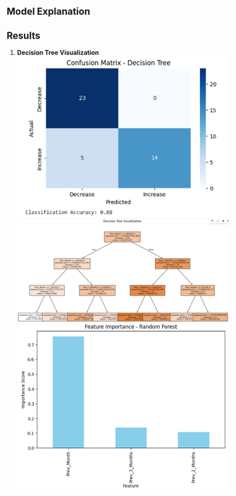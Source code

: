 ## Model Explanation

## Results
1. **Decision Tree Visualization**
![Alt text](Confusion_Matrix_Decision_Tree.png)
![Alt text](Decision_Tree_Visualization.png)
![Alt text](Feature_Importance_Random_Forest.png)
